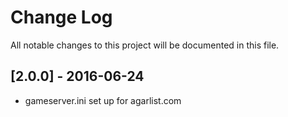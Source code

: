 # Change Log
All notable changes to this project will be documented in this file.

## [2.0.0] - 2016-06-24
- gameserver.ini set up for agarlist.com

